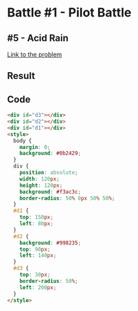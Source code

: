 # Battle #1 - Pilot Battle

## #5 - Acid Rain

[Link to the problem](https://cssbattle.dev/play/5)

## Result

## Code

```html
<div id="d3"></div>
<div id="d2"></div>
<div id="d1"></div>
<style>
  body {
    margin: 0;
    background: #0b2429;
  }
  div {
    position: absolute;
    width: 120px;
    height: 120px;
    background: #f3ac3c;
    border-radius: 50% 0px 50% 50%;
  }
  #d1 {
    top: 150px;
    left: 80px;
  }
  #d2 {
    background: #998235;
    top: 90px;
    left: 140px;
  }
  #d3 {
    top: 30px;
    border-radius: 50%;
    left: 200px;
  }
</style>
```
